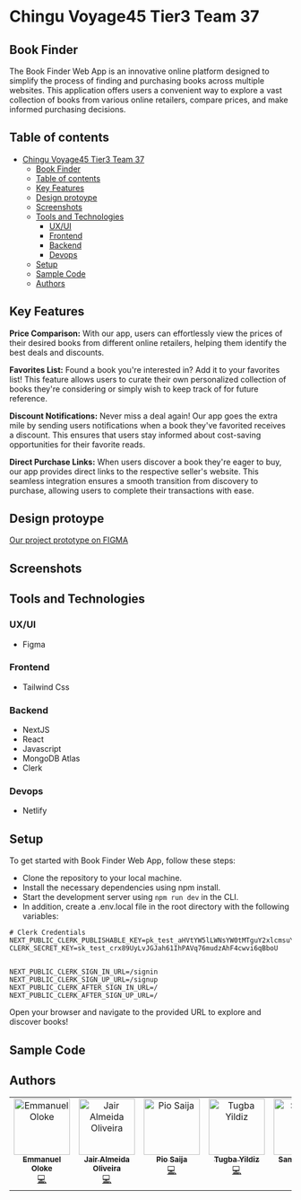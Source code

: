 # Chingu Voyage45 Tier3 Team 37

## Book Finder
    
The Book Finder Web App is an innovative online platform designed to simplify the process of finding and purchasing books across multiple websites. This application offers users a convenient way to explore a vast collection of books from various online retailers, compare prices, and make informed purchasing decisions.


## Table of contents

- [Chingu Voyage45 Tier3 Team 37](#chingu-voyage45-tier3-team-37)
  - [Book Finder](#book-finder)
  - [Table of contents](#table-of-contents)
  - [Key Features](#key-features)
  - [Design protoype](#design-protoype)
  - [Screenshots](#screenshots)
  - [Tools and Technologies](#tools-and-technologies)
    - [UX/UI](#uxui)
    - [Frontend](#frontend)
    - [Backend](#backend)
    - [Devops](#devops)
  - [Setup](#setup)
  - [Sample Code](#sample-code)
  - [Authors](#authors)

## Key Features

**Price Comparison:** With our app, users can effortlessly view the prices of their desired books from different online retailers, helping them identify the best deals and discounts.

**Favorites List:** Found a book you're interested in? Add it to your favorites list! This feature allows users to curate their own personalized collection of books they're considering or simply wish to keep track of for future reference.

**Discount Notifications:** Never miss a deal again! Our app goes the extra mile by sending users notifications when a book they've favorited receives a discount. This ensures that users stay informed about cost-saving opportunities for their favorite reads.

**Direct Purchase Links:** When users discover a book they're eager to buy, our app provides direct links to the respective seller's website. This seamless integration ensures a smooth transition from discovery to purchase, allowing users to complete their transactions with ease.

## Design protoype

[Our project prototype on FIGMA](https://www.figma.com/file/ep8G9FmBjyI97BPPUsV9hZ/book-price-finder?type=design&node-id=0%3A1&mode=design&t=IG2ZP95Zdr7U8EZE-1)

## Screenshots
## Tools and Technologies

### UX/UI

- Figma

### Frontend

- Tailwind Css



### Backend

- NextJS
- React
- Javascript
- MongoDB Atlas
- Clerk

### Devops

- Netlify

## Setup

To get started with Book Finder Web App, follow these steps:

- Clone the repository to your local machine.
- Install the necessary dependencies using npm install.
- Start the development server using `npm run dev` in the CLI.
- In addition, create a .env.local file in the root directory with the following variables:

```
# Clerk Credentials
NEXT_PUBLIC_CLERK_PUBLISHABLE_KEY=pk_test_aHVtYW5lLWNsYW0tMTguY2xlcmsuYWNjb3VudHMuZGV2JA
CLERK_SECRET_KEY=sk_test_crx89UyLvJGJah61IhPAVq76mudzAhF4cwvi6qBboU


NEXT_PUBLIC_CLERK_SIGN_IN_URL=/signin
NEXT_PUBLIC_CLERK_SIGN_UP_URL=/signup
NEXT_PUBLIC_CLERK_AFTER_SIGN_IN_URL=/
NEXT_PUBLIC_CLERK_AFTER_SIGN_UP_URL=/
```

Open your browser and navigate to the provided URL to explore and discover books!



## Sample Code

## Authors
<table>
  <tbody>
    <tr>
      <td align="center" valign="top" width="14.28%"><a href="https://github.com/EmmanuelOloke"><img src="https://avatars.githubusercontent.com/u/16335826?v=4" width="100px;" alt="Emmanuel Oloke"/><br /><sub><b>Emmanuel Oloke</b></sub></a><br /><a href="https://github.com/EmmanuelOloke?tab=repositories" title="Projects">💻</a></td>
      <td align="center" valign="top" width="14.28%"><a href="https://github.com/ceifeirocv"><img src="https://avatars.githubusercontent.com/u/20646833?v=4" width="100px;" alt="Jair Almeida Oliveira"/><br /><sub><b>Jair Almeida Oliveira</b></sub></a><br /><a href="https://github.com/ceifeirocv?tab=repositories" title="Projects">💻</a></td>
      <td align="center" valign="top" width="14.28%"><a href="https://github.com/Pio-js"><img src="https://avatars.githubusercontent.com/u/71008079?v=4" width="100px;" alt="Pio Saija"/><br /><sub><b>Pio Saija</b></sub></a><br /><a href="https://github.com/Pio-js?tab=repositories" title="Projects">💻</a></td>
      <td align="center" valign="top" width="14.28%"><a href="https://github.com/yildiztugba"><img src="https://avatars.githubusercontent.com/u/78135546?v=4" width="100px;" alt="Tugba Yildiz"/><br /><sub><b>Tugba Yildiz</b></sub></a><br /><a href="https://github.com/yildiztugba?tab=repositories" title="Projects">💻</a></td>
      <td align="center" valign="top" width="14.28%"><a href="https://github.com/frugalcodes"><img src="https://avatars.githubusercontent.com/u/91540220?v=4" width="100px;" alt="Samuel Igwe"/><br /><sub><b>Samuel Igwe</b></sub></a><br /><a href="https://github.com/frugalcodes?tab=repositories" title="Projects">💻</a></td>
    </tr>
     </tbody>
</table>